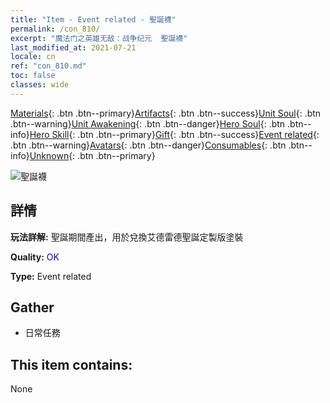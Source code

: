 ```yaml
---
title: "Item - Event related - 聖誕襪"
permalink: /con_810/
excerpt: "魔法门之英雄无敌：战争纪元  聖誕襪"
last_modified_at: 2021-07-21
locale: cn
ref: "con_810.md"
toc: false
classes: wide
---
```

 [Materials](/ItemsCN/){: .btn .btn--primary}[Artifacts](/ItemsCN/Artifacts/){: .btn .btn--success}[Unit Soul](/ItemsCN/UnitSoul/){: .btn .btn--warning}[Unit Awakening](/ItemsCN/UnitAwakening/){: .btn .btn--danger}[Hero Soul](/ItemsCN/HeroSoul/){: .btn .btn--info}[Hero Skill](/ItemsCN/HeroSkill/){: .btn .btn--primary}[Gift](/ItemsCN/Gift/){: .btn .btn--success}[Event related](/ItemsCN/Events/){: .btn .btn--warning}[Avatars](/ItemsCN/Avatars/){: .btn .btn--danger}[Consumables](/ItemsCN/Consumables/){: .btn .btn--info}[Unknown](/ItemsCN/Unknown/){: .btn .btn--primary}

 ![聖誕襪](/images/t/i_3068.png)

## 詳情
 **玩法詳解:** 聖誕期間產出，用於兌換艾德雷德聖誕定製版塗裝

 **Quality:** <span style="color: #0000CD">OK</span>

 **Type:** Event related

## Gather

*    日常任務 

## This item contains:

  None

